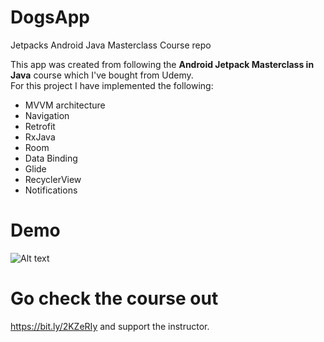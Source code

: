 # DogsApp
Jetpacks Android Java Masterclass Course repo

This app was created from following the <b>Android Jetpack Masterclass in Java</b> course which I've bought from Udemy.
<br>For this project I have implemented the following: <br>
- MVVM architecture
- Navigation
- Retrofit
- RxJava
- Room
- Data Binding
- Glide
- RecyclerView
- Notifications

# Demo
![Alt text](Screenshot/demo.gif?raw=true "demo")

# Go check the course out
 https://bit.ly/2KZeRIy and support the instructor.
